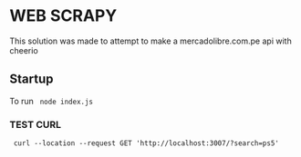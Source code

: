 # WEB SCRAPY

This solution was made to attempt to make a mercadolibre.com.pe api with cheerio

## Startup

To run ``` node index.js```

### TEST CURL

```
 curl --location --request GET 'http://localhost:3007/?search=ps5' 
```
